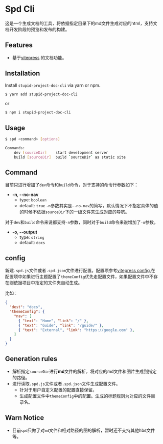 # Spd Cli

这是一个生成文档的工具，将依据指定目录下的md文件生成对应的html，支持文档开发阶段的预览和发布的构建。

## Features

- 基于[vitepress](https://vitepress.vuejs.org/) 的文档功能。

## Installation

Install `stupid-project-doc-cli` via yarn or npm.

```bash
$ yarn add stupid-project-doc-cli
```

or

```bash
$ npm i stupid-project-doc-cli
```

## Usage
```bash
$ spd <command> [options]

Commands:
	dev [sourceDir]    start development server
	build [sourceDir]  build `sourceDir` as static site 
```

## Command

目前只进行增加了`dev`命令和`build`命令，对于支持的命令行参数如下：

- **-n, --no-nav**
  - type: `boolean`
  - default: `true`
`-n`参数其实是`--no-nav`的简写，默认情况下不指定具体的值的时候不依据`sourceDir`下的一级文件夹生成对应的导航。

对于`dev`和`build`命令来说都支持`-n`参数，同时对于`build`命令来说增加了`-o`参数。
- **-o, --output <dest>**
  - type: `string`
  - default: `docs`
## config

新建`.spd.js`文件或者`.spd.json`文件进行配置。配置项参考[vitepress config](https://vitepress.vuejs.org/),在配置项中如果进行主题配置了`themeConfig`优先走配置文件，如果配置文件中不存在则依据项目中指定的文件夹自动生成。

比如：

```json
{
  "dest": "docs",
  "themeConfig": {
    "nav": [
      { "text": "Home", "link": "/" },
      { "text": "Guide", "link": "/guide/" },
      { "text": "External", "link": "https://google.com" },
    ]
  }
}
```

## Generation rules

- 解析指定`sourceDir`进行**md**文件的解析，将对应的md文件和图片生成到指定的路径。
- 进行读取`.spd.js`文件或者`.spd.json`文件生成配置文件。
  - 针对于用户自定义配置的配置直接保留。
  - 生成配置文件中`themeConfig`中的配置。生成的标题规则为对应的文件目录名。

## Warn Notice

- 目前`spd`只做了对`md`文件和相对路径的图的解析，暂时还不支持其他hbs文件等。